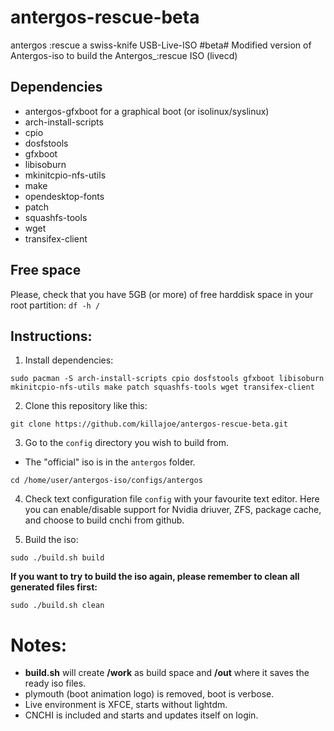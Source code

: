 
# antergos-rescue-beta
antergos :rescue a swiss-knife USB-Live-ISO #beta#
Modified version of Antergos-iso to build the Antergos_:rescue ISO (livecd)

## Dependencies
- antergos-gfxboot for a graphical boot (or isolinux/syslinux)
- arch-install-scripts
- cpio
- dosfstools
- gfxboot
- libisoburn
- mkinitcpio-nfs-utils
- make
- opendesktop-fonts
- patch
- squashfs-tools
- wget
- transifex-client

## Free space

Please, check that you have 5GB (or more) of free harddisk space in your root partition:
`df -h /`

## Instructions:

1. Install dependencies:
```
sudo pacman -S arch-install-scripts cpio dosfstools gfxboot libisoburn mkinitcpio-nfs-utils make patch squashfs-tools wget transifex-client
```
2. Clone this repository like this:
```
git clone https://github.com/killajoe/antergos-rescue-beta.git
```

3. Go to the `config` directory you wish to build from.
- The "official" iso is in the `antergos` folder.
```
cd /home/user/antergos-iso/configs/antergos
```
4. Check text configuration file `config` with your favourite text editor.
Here you can enable/disable support for Nvidia driuver, ZFS, package cache, and choose to build cnchi from github.

5. Build the iso:
```
sudo ./build.sh build
```

 **If you want to try to build the iso again, please remember to clean all generated files first:** 
 ```
 sudo ./build.sh clean
 ```

# Notes:
* **build.sh** will create **/work** as build space and **/out** where it saves the ready iso files.
* plymouth (boot animation logo) is removed, boot is verbose.
* Live environment is XFCE, starts without lightdm.
* CNCHI is included and starts and updates itself on login.
